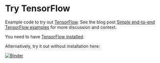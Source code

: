 Try TensorFlow
===============

Example code to try out [TensorFlow](http://www.tensorflow.org/). See the blog post [Simple end-to-end TensorFlow examples](https://bcomposes.wordpress.com/2015/11/26/simple-end-to-end-tensorflow-examples/) for more discussion and context.

You need to have [TensorFlow installed](http://www.tensorflow.org/get_started/os_setup.md).

Alternatively, try it out without installation here:

[![Binder](http://mybinder.org/badge.svg)](http://mybinder.org/repo/arokem/try-tf)

